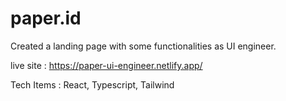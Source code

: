 # paper.id

Created a landing page with some functionalities as UI engineer.

live site : https://paper-ui-engineer.netlify.app/

Tech Items : React, Typescript, Tailwind

